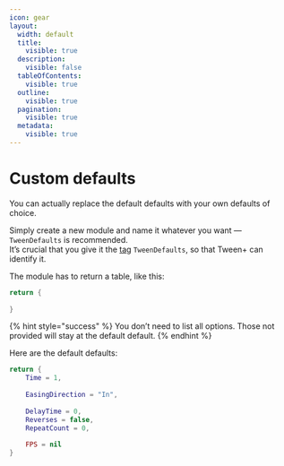 ```yaml
---
icon: gear
layout:
  width: default
  title:
    visible: true
  description:
    visible: false
  tableOfContents:
    visible: true
  outline:
    visible: true
  pagination:
    visible: true
  metadata:
    visible: true
---
```


# Custom defaults

You can actually replace the default defaults with your own defaults of choice.

Simply create a new module and name it whatever you want — `TweenDefaults` is recommended.\
It’s crucial that you give it the [tag](https://create.roblox.com/docs/studio/properties#instance-tags) `TweenDefaults`, so that Tween+ can identify it.

The module has to return a table, like this:

```lua
return {
	
}
```

{% hint style="success" %}
You don’t need to list all options. Those not provided will stay at the default default.
{% endhint %}

Here are the default defaults:

```lua
return {
	Time = 1,
	
	EasingDirection = "In",
	
	DelayTime = 0,
	Reverses = false,
	RepeatCount = 0,
	
	FPS = nil
}
```

